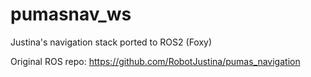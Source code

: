 # pumasnav_ws
Justina's navigation stack ported to ROS2 (Foxy)

Original ROS repo: https://github.com/RobotJustina/pumas_navigation
